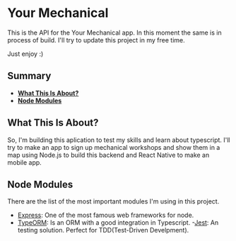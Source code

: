 # Your Mechanical

This is the API for the Your Mechanical app. In this moment the same is in process
of build. I'll try to update this project in my free time.

Just enjoy :)

## Summary

- [**What This Is About?**](#what-this-is-about)
- [**Node Modules**](#node-modules)

## What This Is About?

So, I'm building this aplication to test my skills and learn about typescript.
I'll try to make an app to sign up mechanical workshops and show them in a map
using Node.js to build this backend and React Native to make an mobile app.

## Node Modules

There are the list of the most important modules I'm using in this project.

- [Express](https://github.com/expressjs/express): One of the most famous web frameworks for node.
- [TypeORM](https://github.com/typeorm/typeorm): Is an ORM with a good integration in Typescript.
-[Jest](https://github.com/facebook/jest): An testing solution. Perfect for TDD(Test-Driven Develpment).
